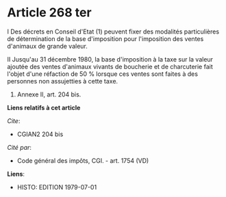 # Article 268 ter

I  Des décrets en Conseil d'Etat (1) peuvent fixer des modalités particulières de détermination de la base d'imposition pour
l'imposition des ventes d'animaux de grande valeur.

II  Jusqu'au 31 décembre 1980, la base d'imposition à la taxe sur la valeur ajoutée des ventes d'animaux vivants de boucherie
et de charcuterie fait l'objet d'une réfaction de 50 % lorsque ces ventes sont faites à des personnes non assujetties à cette
taxe.

1)  Annexe II, art. 204 bis.

**Liens relatifs à cet article**

_Cite_:

  - CGIAN2 204 bis

_Cité par_:

  - Code général des impôts, CGI. - art. 1754 (VD)

**Liens**:

  - HISTO: EDITION 1979-07-01
